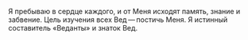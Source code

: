 Я пребываю в сердце каждого, и от Меня исходят память, знание и забвение. Цель изучения всех Вед — постичь Меня. Я истинный составитель «Веданты» и знаток Вед.